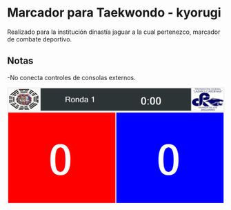 # Marcador para Taekwondo - kyorugi
Realizado para la institución dinastía jaguar a la cual pertenezco, marcador de combate deportivo.

## Notas
-No conecta controles de consolas externos.

![](imagen.PNG)



